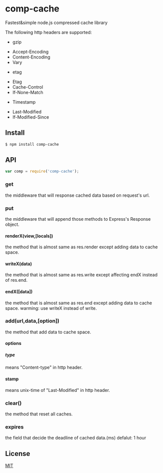 # comp-cache
Fastest&amp;simple node.js compressed cache library

The following http headers are supported:

  * gzip
   - Accept-Encoding
   - Content-Encoding
   - Vary
  * etag
   - Etag
   - Cache-Control
   - If-None-Match
  * Timestamp
   - Last-Modified
   - If-Modified-Since
   


## Install

```bash
$ npm install comp-cache
```

## API

```js
var comp = require('comp-cache');
```

### get
the middleware that will response cached data based on request's url.

### put
the middleware that will append those methods to Express's Response object.

#### renderX(view,[locals])
the method that is almost same as res.render except adding data to cache space.

#### writeX(data)
the method that is almost same as res.write except affecting endX instead of res.end. 

#### endX([data])
the method that is almost same as res.end except adding data to cache space. 
warming: use writeX instead of write.

### add(url,data,[option])
the method that add data to cache space.

#### options

##### type
means "Content-type" in http header.

#### stamp
means unix-time of "Last-Modified" in http header.

### clear()
the method that reset all caches.

### expires
the field that decide the deadline of cached data.(ms)
defalut: 1 hour


## License

[MIT](LICENSE)